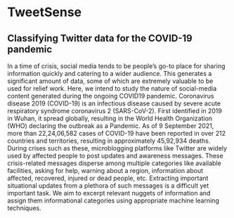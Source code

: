 # TweetSense

## Classifying Twitter data for the COVID-19 pandemic

  In a time of crisis, social media tends to be people’s go-to place for sharing information quickly and catering to a wider audience. This generates a significant amount of data, some of which are extremely valuable to be used for relief work. Here, we intend to study the nature of social-media content generated during the ongoing COVID19 pandemic. Coronavirus disease 2019 (COVID-19) is an infectious disease caused by severe acute respiratory syndrome coronavirus 2 (SARS-CoV-2). First identified in 2019 in Wuhan, it spread globally, resulting in the World Health Organization (WHO) declaring the outbreak as a Pandemic. As of 9 September 2021, more than 22,24,06,582 cases of COVID-19 have been reported in over 212 countries and territories, resulting in approximately 45,92,934 deaths. During crises such as these, microblogging platforms like Twitter are widely used by affected people to post updates and awareness messages. These crisis-related messages disperse among multiple categories like available facilities, asking for help, warning about a region, information about affected, recovered, injured or dead people, etc. Extracting important situational updates from a plethora of such messages is a difficult yet important task. We aim to excerpt relevant nuggets of information and assign them informational categories using appropriate machine learning techniques.
